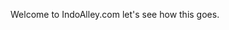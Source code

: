 <!-- ---
layout: page
title: About
permalink: /about/
--- -->

Welcome to IndoAlley.com let's see how this goes. 
